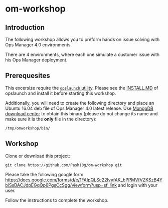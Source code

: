 # om-workshop

## Introduction

The following workshop allows you to preform hands on issue solving with Ops Manager 4.0 environments.

There are 4 environments, where each one simulate a customer issue with his Ops Manager deployment.

## Prerequesites

This excersize require the [`opslaunch` utility](https://github.com/10gen/scripts-and-snippets/tree/master/OpsManager/opslaunch).  Please see the [INSTALL.MD](https://github.com/10gen/scripts-and-snippets/blob/master/OpsManager/opslaunch/INSTALL.md) of opslaunch and install it before starting this workshop.

Additionally, you will need to create the following directory and place an Ubuntu 16.04 deb file of Ops Manager 4.0 latest release. Use [MongoDB download center](https://www.mongodb.com/download-center/ops-manager/releases) to obtain this binary (please do not change its name and make sure it is the **only** file in the directory):
```
/tmp/omworkshop/bin/
```

## Workshop

Clone or download this project:
```
git clone https://github.com/Pash10g/om-workshop.git
```


Please take the following google form: https://docs.google.com/forms/d/e/1FAIpQLSc22IvyfAK_bPPMVfVZKSzB4YbiSsBACJdpEGqQp6PgsCcSgg/viewform?usp=sf_link and login with your user.

Follow the instructions to complete the workshop.

